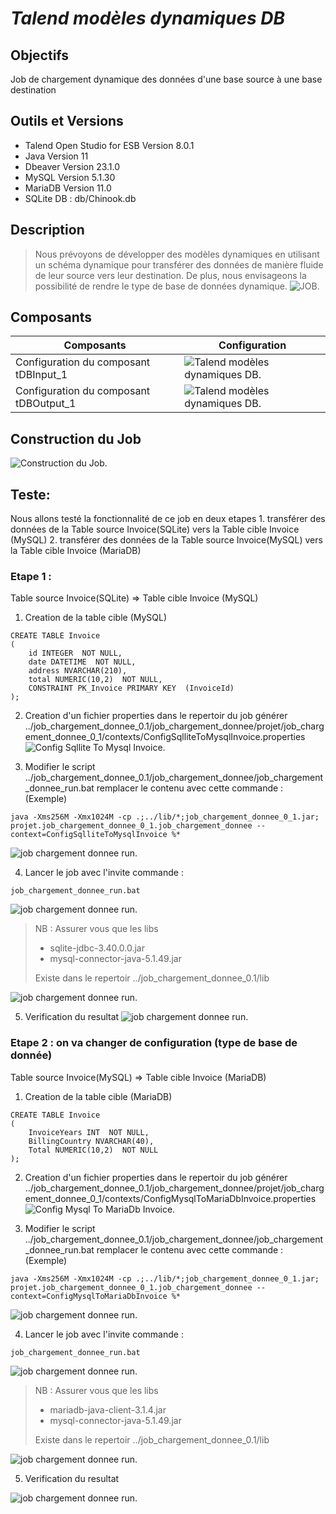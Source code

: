 # _Talend modèles dynamiques DB_

## Objectifs
Job de chargement dynamique des données d'une base source à une base destination

## Outils et Versions
- Talend Open Studio for ESB Version 8.0.1
- Java Version 11
- Dbeaver Version 23.1.0
- MySQL Version 5.1.30
- MariaDB Version 11.0
- SQLite DB : db/Chinook.db
## Description
> Nous prévoyons de développer des modèles dynamiques en utilisant un schéma dynamique pour transférer des données de manière fluide de leur source vers leur destination. De plus, nous envisageons la possibilité de rendre le type de base de données dynamique.
![JOB.](/image/job.png "JOB")

## Composants 
| Composants | Configuration |
| ------ | ------ |
| Configuration du composant tDBInput_1 | ![Talend modèles dynamiques DB.](/image/job-tDBInput.png "Talend modèles dynamiques DB.") |
| Configuration du composant tDBOutput_1 | ![Talend modèles dynamiques DB.](/image/job-tDBOutput.png "Talend modèles dynamiques DB.") |

## Construction du Job
![Construction du Job.](/image/construire-job.png "Construction du Job.")


## Teste: 
Nous allons testé la fonctionnalité de ce job en deux etapes 
	1. transférer des données de la Table source Invoice(SQLite) vers la Table cible Invoice (MySQL)
	2. transférer des données de la Table source Invoice(MySQL) vers la Table cible Invoice (MariaDB)
### Etape 1 : 
Table source Invoice(SQLite) => Table cible Invoice (MySQL)
1. Creation de la table cible (MySQL)
```
CREATE TABLE Invoice
(
	id INTEGER  NOT NULL,
	date DATETIME  NOT NULL,
	address NVARCHAR(210),
	total NUMERIC(10,2)  NOT NULL,
	CONSTRAINT PK_Invoice PRIMARY KEY  (InvoiceId)
);
```
2. Creation d'un fichier properties dans le repertoir du job générer 
../job_chargement_donnee_0.1/job_chargement_donnee/projet/job_chargement_donnee_0_1/contexts/ConfigSqlliteToMysqlInvoice.properties 
![Config Sqllite To Mysql Invoice.](/image/ConfigSqlliteToMysqlInvoice.png "Config Sqllite To Mysql Invoice.")
 
3. Modifier le script 	../job_chargement_donnee_0.1/job_chargement_donnee/job_chargement_donnee_run.bat
remplacer le contenu avec cette commande : (Exemple)
```
java -Xms256M -Xmx1024M -cp .;../lib/*;job_chargement_donnee_0_1.jar; projet.job_chargement_donnee_0_1.job_chargement_donnee --context=ConfigSqlliteToMysqlInvoice %*
```
![job chargement donnee run.](/image/script1.png "job chargement donnee run.")

4. Lancer le job avec l'invite commande :
```
job_chargement_donnee_run.bat
```	
![job chargement donnee run.](/image/Exec-script1.png "job chargement donnee run.")
> NB : Assurer vous que les libs 
>	- sqlite-jdbc-3.40.0.0.jar
>	- mysql-connector-java-5.1.49.jar
> 
> Existe dans le repertoir ../job_chargement_donnee_0.1/lib

![job chargement donnee run.](/image/lib-1.png "job chargement donnee run.")

5. Verification du resultat
![job chargement donnee run.](/image/verification-resultat.png "job chargement donnee run.")
### Etape 2 : on va changer de configuration (type de base de donnée)
Table source Invoice(MySQL) => Table cible Invoice (MariaDB)
1. Creation de la table cible (MariaDB)
```
CREATE TABLE Invoice
(
	InvoiceYears INT  NOT NULL,
	BillingCountry NVARCHAR(40),
	Total NUMERIC(10,2)  NOT NULL
);
```
2. Creation d'un fichier properties dans le repertoir du job générer 
../job_chargement_donnee_0.1/job_chargement_donnee/projet/job_chargement_donnee_0_1/contexts/ConfigMysqlToMariaDbInvoice.properties 
![Config Mysql To MariaDb Invoice.](/image/ConfigMysqlToMariaDbInvoice.png "Config Mysql To MariaDb Invoice.")

4. Modifier le script 	../job_chargement_donnee_0.1/job_chargement_donnee/job_chargement_donnee_run.bat
remplacer le contenu avec cette commande : (Exemple)
```
java -Xms256M -Xmx1024M -cp .;../lib/*;job_chargement_donnee_0_1.jar; projet.job_chargement_donnee_0_1.job_chargement_donnee --context=ConfigMysqlToMariaDbInvoice %*
```
![job chargement donnee run.](/image/script2.png "job chargement donnee run.")

4. Lancer le job avec l'invite commande :
```
job_chargement_donnee_run.bat
```
![job chargement donnee run.](/image/Exec-script2.png "job chargement donnee run.")	
> NB : Assurer vous que les libs 
> 	- mariadb-java-client-3.1.4.jar
> 	- mysql-connector-java-5.1.49.jar
> 
> Existe dans le repertoir ../job_chargement_donnee_0.1/lib

![job chargement donnee run.](/image/lib-2.png "job chargement donnee run.")	

5. Verification du resultat

![job chargement donnee run.](/image/verification-resultat1.png "job chargement donnee run.")	
